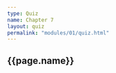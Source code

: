 ```yaml
---
type: Quiz
name: Chapter 7
layout: quiz
permalink: "modules/01/quiz.html"
---
```


## {{page.name}}

<!-- Quiz

This is a practice quiz to help you improve your recall of the current topic. It is based on Chapter XX of [textbook name]. Use this quiz to challenge yourself and improve your overall score. Each attempt gives you XX minutes to answer XX questions. 

You can attempt the quiz as many times as you like. Only the last score is reported.
- OR -
You can attempt the quiz two times. Only the highest score is applied to your final grade.

<!-- Quiz
<!-- Test

This test focuses on questions about the current topic. It is based on Chapter XX of [textbook name]. Each attempt gives you XX minutes to answer XX questions.  

Only one attempt is allowed. After that time, the test is closed and your work is automatically submitted. 

<!--  Test 

{%- include assessment.html -%}

{%- include eval.html -%} 
<!-- {%- include evalno.html -%} -->
<!-- {%- include evalpractice.html -%} -->







